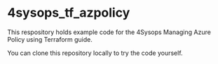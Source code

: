 # 4sysops_tf_azpolicy
This respository holds example code for the 4Sysops Managing Azure Policy using Terraform guide.

You can clone this repository locally to try the code yourself.